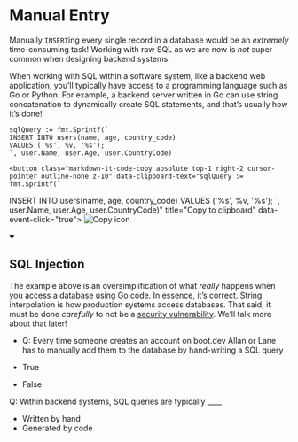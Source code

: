 <div class="viewer p-4"><h1>Manual Entry</h1>
<p>Manually <code>INSERT</code>ing every single record in a database would be an <em>extremely</em> time-consuming task! Working with raw SQL as we are now is <em>not</em> super common when designing backend systems.</p>
<p>When working with SQL within a software system, like a backend web application, you’ll typically have access to a programming language such as Go or Python. For example, a backend server written in Go can use string concatenation to dynamically create SQL statements, and that’s usually how it’s done!</p>

<div style="position: relative">
	<pre class="language-go" tabindex="0"><code class="language-go">sqlQuery <span class="token operator">:=</span> fmt<span class="token punctuation">.</span><span class="token function">Sprintf</span><span class="token punctuation">(</span><span class="token string">`
INSERT INTO users(name, age, country_code)
VALUES ('%s', %v, '%s');
`</span><span class="token punctuation">,</span> user<span class="token punctuation">.</span>Name<span class="token punctuation">,</span> user<span class="token punctuation">.</span>Age<span class="token punctuation">,</span> user<span class="token punctuation">.</span>CountryCode<span class="token punctuation">)</span>
</code></pre>

	<button class="markdown-it-code-copy absolute top-1 right-2 cursor-pointer outline-none z-10" data-clipboard-text="sqlQuery := fmt.Sprintf(`
INSERT INTO users(name, age, country_code)
VALUES ('%s', %v, '%s');
`, user.Name, user.Age, user.CountryCode)" title="Copy to clipboard" data-event-click="true">
    <img src="/img/copy_icon.svg" alt="Copy icon" class="display-block w-6 h-6 m-1 focus:opacity-50">
  </button>
</div>
<details open="">
<summary>
<h2>SQL Injection</h2>
</summary>
<p>The example above is an oversimplification of what <em>really</em> happens when you access a database using Go code. In essence, it’s correct. String interpolation is how production systems access databases. That said, it must be done <em>carefully</em> to not be a <a href="https://en.wikipedia.org/wiki/SQL_injection" target="_blank" rel="noopener nofollow">security vulnerability</a>. We’ll talk more about that later!</p>
</details>
</div>

- Q: Every time someone creates an account on boot.dev Allan or Lane has to manually add them to the database by hand-writing a SQL query

- True
- False

Q: Within backend systems, SQL queries are typically ____

- Written by hand
- Generated by code
